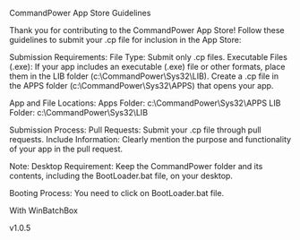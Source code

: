 CommandPower App Store Guidelines

Thank you for contributing to the CommandPower App Store! Follow these guidelines to submit your .cp file for inclusion in the App Store:

Submission Requirements:
File Type: Submit only .cp files.
Executable Files (.exe): If your app includes an executable (.exe) file or other formats, place them in the LIB folder (c:\CommandPower\Sys32\LIB). Create a .cp file in the APPS folder (c:\CommandPower\Sys32\APPS) that opens your app.

App and File Locations:
Apps Folder: c:\CommandPower\Sys32\APPS
LIB Folder: c:\CommandPower\Sys32\LIB

Submission Process:
Pull Requests: Submit your .cp file through pull requests.
Include Information: Clearly mention the purpose and functionality of your app in the pull request.

Note:
Desktop Requirement: Keep the CommandPower folder and its contents, including the BootLoader.bat file, on your desktop.

Booting Process:
You need to click on BootLoader.bat file.

With WinBatchBox

v1.0.5

